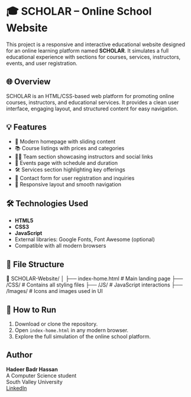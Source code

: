 # 🎓 SCHOLAR – Online School Website

This project is a responsive and interactive educational website designed for an online learning platform named **SCHOLAR**. It simulates a full educational experience with sections for courses, services, instructors, events, and user registration.

## 🌐 Overview

SCHOLAR is an HTML/CSS-based web platform for promoting online courses, instructors, and educational services. It provides a clean user interface, engaging layout, and structured content for easy navigation.

## 💡 Features

- 🎨 Modern homepage with sliding content
- 📚 Course listings with prices and categories
- 👩‍🏫 Team section showcasing instructors and social links
- 📆 Events page with schedule and duration
- 🛠️ Services section highlighting key offerings
- 📩 Contact form for user registration and inquiries
- 🔄 Responsive layout and smooth navigation

## 🛠️ Technologies Used

- **HTML5**
- **CSS3**
- **JavaScript**
- External libraries: Google Fonts, Font Awesome (optional)
- Compatible with all modern browsers

## 📁 File Structure

📁 SCHOLAR-Website/
│
├── index-home.html # Main landing page
├── /CSS/ # Contains all styling files
├── /JS/ # JavaScript interactions
├── /Images/ # Icons and images used in UI

## 🚀 How to Run

1. Download or clone the repository.
2. Open `index-home.html` in any modern browser.
3. Explore the full simulation of the online school platform.

##  Author

**Hadeer Badr Hassan**  
A Computer Science student  
South Valley University  
[LinkedIn](https://www.linkedin.com/in/hadeer-badr)
